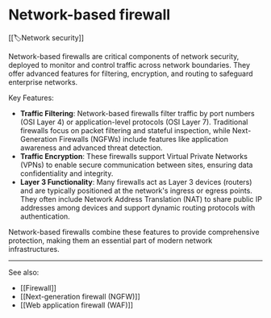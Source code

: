 
# Network-based firewall

[[🏷️Network security]]

Network-based firewalls are critical components of network security, deployed to monitor and control traffic across network boundaries. They offer advanced features for filtering, encryption, and routing to safeguard enterprise networks.

Key Features:

- **Traffic Filtering**: Network-based firewalls filter traffic by port numbers (OSI Layer 4) or application-level protocols (OSI Layer 7). Traditional firewalls focus on packet filtering and stateful inspection, while Next-Generation Firewalls (NGFWs) include features like application awareness and advanced threat detection.
- **Traffic Encryption**: These firewalls support Virtual Private Networks (VPNs) to enable secure communication between sites, ensuring data confidentiality and integrity.
- **Layer 3 Functionality**: Many firewalls act as Layer 3 devices (routers) and are typically positioned at the network's ingress or egress points. They often include Network Address Translation (NAT) to share public IP addresses among devices and support dynamic routing protocols with authentication.

Network-based firewalls combine these features to provide comprehensive protection, making them an essential part of modern network infrastructures.

---

See also:

- [[Firewall]]
- [[Next-generation firewall (NGFW)]]
- [[Web application firewall (WAF)]]